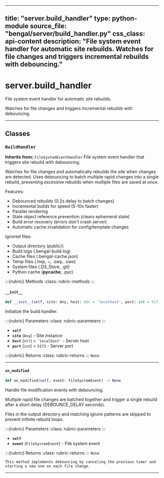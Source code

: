
---
title: "server.build_handler"
type: python-module
source_file: "bengal/server/build_handler.py"
css_class: api-content
description: "File system event handler for automatic site rebuilds.  Watches for file changes and triggers incremental rebuilds with debouncing."
---

# server.build_handler

File system event handler for automatic site rebuilds.

Watches for file changes and triggers incremental rebuilds with debouncing.

---

## Classes

### `BuildHandler`

**Inherits from:** `FileSystemEventHandler`
File system event handler that triggers site rebuild with debouncing.

Watches for file changes and automatically rebuilds the site when changes
are detected. Uses debouncing to batch multiple rapid changes into a single
rebuild, preventing excessive rebuilds when multiple files are saved at once.

Features:
- Debounced rebuilds (0.2s delay to batch changes)
- Incremental builds for speed (5-10x faster)
- Parallel rendering
- Stale object reference prevention (clears ephemeral state)
- Build error recovery (errors don't crash server)
- Automatic cache invalidation for config/template changes

Ignored files:
- Output directory (public/)
- Build logs (.bengal-build.log)
- Cache files (.bengal-cache.json)
- Temp files (.tmp, ~, .swp, .swo)
- System files (.DS_Store, .git)
- Python cache (__pycache__, .pyc)




:::{rubric} Methods
:class: rubric-methods
:::
#### `__init__`
```python
def __init__(self, site: Any, host: str = 'localhost', port: int = 5173) -> None
```

Initialize the build handler.



:::{rubric} Parameters
:class: rubric-parameters
:::
- **`self`**
- **`site`** (`Any`) - Site instance
- **`host`** (`str`) = `'localhost'` - Server host
- **`port`** (`int`) = `5173` - Server port

:::{rubric} Returns
:class: rubric-returns
:::
`None`




---
#### `on_modified`
```python
def on_modified(self, event: FileSystemEvent) -> None
```

Handle file modification events with debouncing.

Multiple rapid file changes are batched together and trigger a single
rebuild after a short delay (DEBOUNCE_DELAY seconds).

Files in the output directory and matching ignore patterns are skipped
to prevent infinite rebuild loops.



:::{rubric} Parameters
:class: rubric-parameters
:::
- **`self`**
- **`event`** (`FileSystemEvent`) - File system event

:::{rubric} Returns
:class: rubric-returns
:::
`None`


```{note}
This method implements debouncing by canceling the previous timer and starting a new one on each file change.
```




---
